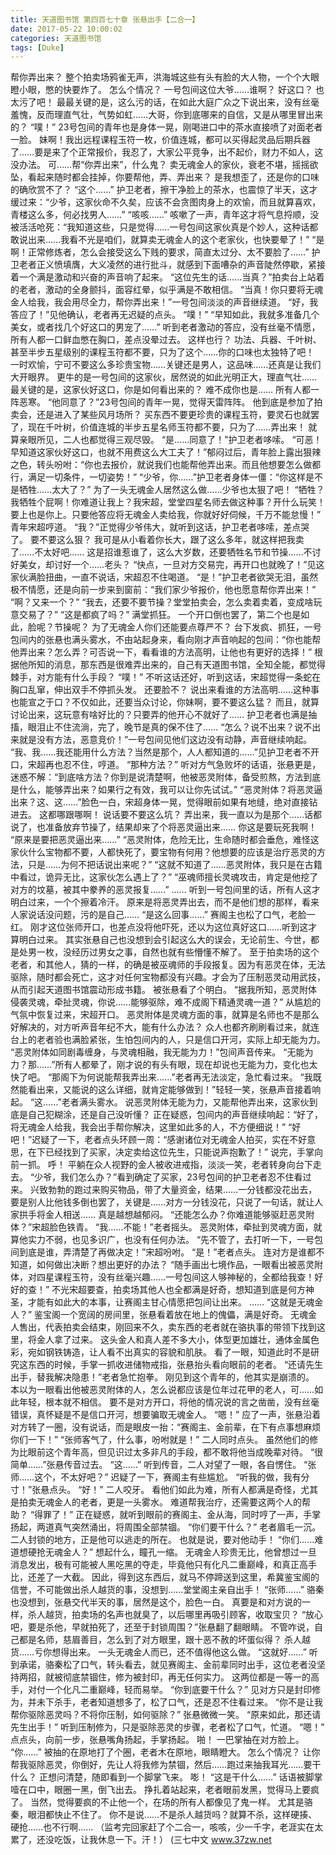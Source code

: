 ```yaml
---
title: 天道图书馆 第四百七十章 张悬出手【二合一】
date: 2017-05-22 10:00:02
categories: 天道图书馆
tags: [Duke]
---
```


帮你弄出来？
整个拍卖场鸦雀无声，洪海城这些有头有脸的大人物，一个个大眼瞪小眼，憋的快要炸了。
怎么个情况？
一号包间这位大爷……谁啊？
好这口？
也太污了吧！
最最关键的是，这么污的话，在如此大庭广众之下说出来，没有丝毫羞愧，反而理直气壮，气势如虹……大哥，你到底哪来的自信，又是从哪里冒出来的？
“噗！”
23号包间的青年也是身体一晃，刚喝进口中的茶水直接喷了对面老者一脸。
妹啊！我出远程课程玉符一枚，价值连城，都可以买得起灵品后期兵器了……要是来了个正常报价，我忍了，大家公平竞争，出不起价，财力不如人，这没办法。
可……帮“你弄出来”，什么鬼？
卖无魂金人的家伙，衰老不堪，摇摇欲坠，看起来随时都会挂掉，你要帮他，弄、弄出来？
是我想歪了，还是你的口味的确欣赏不了？
“这个……”
护卫老者，擦干净脸上的茶水，也震惊了半天，这才缓过来：“少爷，这家伙命不久矣，应该不会贪图肉身上的欢愉，而且就算喜欢，青楼这么多，何必找男人……”
“咳咳……”
咳嗽了一声，青年这才将气息捋顺，没被活活呛死：“我知道这些，只是觉得……一号包间这家伙真是个妙人，这种话都敢说出来……我看不光是咱们，就算卖无魂金人的这个老家伙，也快要晕了！”
“是啊！正常修炼者，怎么会接受这么下贱的要求，简直太过分、太不要脸了……”
护卫老者正义愤填膺，大义凌然的进行批斗，就感到下面嘈杂的声音陡然停歇，紧接着一个满是激动和兴奋的声音响了起来。
“这位先生的话……当真？”拍卖台上站着的老者，激动的全身颤抖，面容红晕，似乎满是不敢相信。
“当真！你只要将无魂金人给我，我会用尽全力，帮你弄出来！”一号包间淡淡的声音继续道。
“好，我答应了！”见他确认，老者再无迟疑的点头。
“噗！”
“早知如此，我就多准备几个美女，或者找几个好这口的男宠了……”
听到老者激动的答应，没有丝毫不情愿，所有人都一口鲜血憋在胸口，差点没晕过去。
这样也行？
功法、兵器、千叶树、甚至半步五星级别的课程玉符都不要，只为了这个……你的口味也太独特了吧！
一时欢愉，宁可不要这么多珍贵宝物……关键还是男人，这品味……还真是让我们大开眼界。
更牛的是一号包间的这家伙，居然说的如此光明正大，理直气壮……
最关键的是，这家伙好这口，你是如何看出来的？
难不成你也是……
所有人都一阵恶寒。
“他同意了？”23号包间的青年一晃，觉得天雷阵阵。
他到底是参加了拍卖会，还是进入了某些风月场所？
买东西不要更珍贵的课程玉符，要灵石也就罢了，现在千叶树，价值连城的半步五星名师玉符都不要，只为了……弄出来！
就算亲眼所见，二人也都觉得三观尽毁。
“是……同意了！”护卫老者哆嗦。
“可恶！早知道这家伙好这口，也就不用费这么大工夫了！”郁闷过后，青年脸上露出狠辣之色，转头吩咐：“你也去报价，就说我们也能帮他弄出来。而且他想要怎么做都行，满足一切条件，一切姿势！”
“少爷，你……”护卫老者身体一僵：“你这样是不是牺牲……太大了？”
为了一头无魂金人居然这么做……少爷也太狠了吧！
“牺牲？我牺牲个屁啊！你难道让我上？我宋超，堂堂四星名师去做这种事？开什么玩笑！要上也是你上。只要他答应将无魂金人卖给我，你就好好伺候，千万不能怠慢！”
青年宋超哼道。
“我？”正觉得少爷伟大，就听到这话，护卫老者哆嗦，差点哭了。
要不要这么狠？
我可是从小看着你长大，跟了这么多年，就这样把我卖了……不太好吧……
这是招谁惹谁了，这么大岁数，还要牺牲名节和节操……不讨好美女，却讨好一个……老头？
“快点，一旦对方交易完，再开口也就晚了！”见这家伙满脸扭曲，一直不说话，宋超忍不住喝道。
“是！”护卫老者欲哭无泪，虽然极不情愿，还是向前一步来到窗前：“我们家少爷报价，他也愿意帮你弄出来！”
“啊？又来一个？”
“我去，还要不要节操？堂堂拍卖会，怎么卖着卖着，变成啥玩意交易了？”
“这是都疯了吗？”
满堂抓狂。
一个开口倒也罢了，第二个也是如此，脸呢？节操呢？
为了无魂金人你们还能要点尊严不？
台下发疯、抓狂，一号包间内的张悬也满头雾水，不由站起身来，看向刚才声音响起的包间：“你也能帮他弄出来？怎么弄？可否说一下，看看谁的方法高明，让他也有更好的选择！”
根据他所知的消息，那东西是很难弄出来的，自己有天道图书馆，全知全能，都觉得棘手，对方能有什么手段？
“噗！”
不听这话还好，听到这话，宋超觉得一条蛇在胸口乱窜，伸出双手不停抓头发。
还要脸不？
说出来看谁的方法高明……这种事也能宣之于口？不仅如此，还要当众讨论，你妹啊，要不要这么猛？
而且，就算讨论出来，这玩意有啥好比的？只要弄的他开心不就好了……
护卫老者也满是抽搐，眼泪止不住流淌，完了，晚节是真的保不住了……
“怎么？说不出来？说不出来就是没有方法，恶意竞价！”一号包间见他们这边没有动静，声音继续响起。
“我、我……我还能用什么方法？当然是那个，人人都知道的……”见护卫老者不开口，宋超再也忍不住，哼道。
“那种方法？”
听对方气急败坏的话语，张悬更是，迷惑不解：“到底啥方法？你到是说清楚啊，他被恶灵附体，备受煎熬，方法到底是什么，能够弄出来？如果行之有效，我可以让你先试试。”
“恶灵附体？将恶灵逼出来？这、这……”脸色一白，宋超身体一晃，觉得眼前如果有地缝，绝对直接钻进去。
这都哪跟哪啊！
说话要不要这么坑？
弄出来，我一直以为是那个……话都说了，也准备放弃节操了，结果却来了个将恶灵逼出来……
你这是要玩死我啊！
“原来是要把恶灵逼出来……”
“恶灵附体，危险无比，生命随时都会垂危，难怪这家伙什么宝物都不要，人都快死了，要宝物有何用？他想要的应该是治疗恶灵的方法，只是……为何不把话说出来呢？”
“这就不知道了……恶灵附体，我只是在古籍中看过，诡异无比，这家伙怎么遇上了？”
“巫魂师擅长灵魂攻击，肯定是他挖了对方的坟墓，被其中豢养的恶灵报复……”
……
听到一号包间里的话，所有人这才明白过来，一个个擦着冷汗。
原来是将恶灵弄出去，而不是他们想的那样，看来人家说话没问题，污的是自己……
“是这么回事……”
赛阁主也松了口气，老脸一红。
刚才这位张师开口，也差点没将他吓死，还以为这位真好这口……听到这才算明白过来。
其实张悬自己也没想到会引起这么大的误会，无论前生、今世，都是处男一枚，没经历过男女之事，自然也就有些懵懂不解了。
至于拍卖场的这个老者，和其他人，猜的一样，的确是被巫魂师的手段报复。因为有恶灵在体，无法驱除，随时都会死亡，这才对任何宝物都没有兴趣。才会为了压制恶灵动用武技，从而引起天道图书馆震动形成书籍。
被张悬看了个明白。
“据我所知，恶灵附体侵袭灵魂，牵扯灵魂，你说……能够驱除，难不成阁下精通灵魂一道？”
从尴尬的气氛中恢复过来，宋超开口。
恶灵附体是灵魂方面的事，就算是名师也不是那么好解决的，对方听声音年纪不大，能有什么办法？
众人也都齐刷刷看过来，就连台上的老者验也满脸紧张，生怕包间内的人，只是信口开河，实际上却无能为力。
“恶灵附体如同剧毒缠身，与灵魂相融，我无能为力！”包间声音传来。
“无能为力？那……”所有人都晕了，刚才说的有头有眼，现在却说也无能为力，变化也太快了吧。
“那阁下为何说能帮我弄出来……”老者再无法淡定，急忙看过来。
“我既然能看出来，又能说的这么详细，就肯定能够做到！”轻轻一笑，张悬声音接着响起。
“这……”老者满头雾水。
说恶灵附体无能为力，又能帮他弄出来，这家伙到底是自己犯糊涂，还是自己没听懂？
正在疑惑，包间内的声音继续响起：“好了，将无魂金人给我，我会出手帮你解决，这里如此多的人，不方便细说！”
“好吧！”迟疑了一下，老者点头环顾一周：“感谢诸位对无魂金人拍买，实在不好意思，在下已经找到了买家，决定卖给这位先生，只能说声抱歉了！”
说完，手掌向前一抓。
呼！
平躺在众人视野的金人被收进戒指，淡淡一笑，老者转身向台下走去。
“少爷，我们怎么办？”看到确定了买家，23号包间的护卫老者忍不住看过来。
兴致勃勃的跑过来购买物品，带了大量资金，结果……一分钱都没花出去，要是别人比他钱多倒也罢了，关键是……对方一分钱没花，只说了一句话，就让人家拱手将金人相送……
真是越想越郁闷。
“还能怎么办？你难道能够驱赶恶灵附体？”宋超脸色铁青。
“我……不能！”老者摇头。
恶灵附体，牵扯到灵魂方面，就算他实力不弱，也见多识广，也没有任何办法。
“先不管了，去打听一下，一号包间到底是谁，弄清楚了再做决定！”宋超吩咐。
“是！”老者点头。
连对方是谁都不知道，如何做出决断？想出更好的办法？
“随手画出七境作品，一眼看出被恶灵附体，对四星课程玉符，没有丝毫兴趣……一号包间这人够神秘的，全都给我查！好好的查！”
不光宋超要查，拍卖场其他人也全都满是好奇，想知道到底是何方神圣，才能有如此大的本事，让赛阁主甘心情愿把包间让出来。
……
“这就是无魂金人？”
鉴宝阁一个宽阔的房间里，张悬看着放在地上的傀儡，满是好奇。
无魂金人售出，代表拍卖会结束，刚回来不久，卖东西的老者就在骆执事的带领下找到这里，将金人拿了过来。
这头金人和真人差不多大小，体型更加雄壮，通体金属色彩，宛如钢铁铸造，让人看不出真实的容貌和肌肤。
看了一眼，知道此时不是研究这东西的时候，手掌一抓收进储物戒指，张悬抬头看向眼前的老者。
“还请先生出手，替我解决隐患！”老者急忙抱拳。
刚见到这个青年的，他其实是崩溃的。
本以为一眼看出他被恶灵附体的人，怎么说都应该是位年过花甲的老人，可……如此年轻，根本就不相信。
要不是对方开口，将他的情况说的言之凿凿，没有丝毫错误，真怀疑是不是信口开河，想要骗取无魂金人。
“嗯！”
应了一声，张悬沿着对方转了一圈，没有说话，而是眼皮一抬：“赛阁主、金前辈，在下有点事想麻烦你们一下！”
“张师客气了，什么事，吩咐就是！”
二人同时点头。
虽然他们的修为比眼前这个青年高，但见识过太多非凡的手段，都不敢将他当成晚辈对待。
“很简单……”张悬传音过去。
“这……”
听到传音，二人对望了一眼，各自愣住。
“张师……这个，不太好吧？”
迟疑了一下，赛阁主有些尴尬。
“听我的做，我有分寸！”张悬点头。
“好！”
二人咬牙。
看他们如此为难，所有人都满是奇怪，尤其是拍卖无魂金人的老者，更是一头雾水。
难道帮我治疗，还需要这两个人的帮助？
“得罪了！”
正在疑惑，就听到眼前的赛阁主、金从海，同时哼了一声，手掌扬起，两道真气突然涌出，将周围全部禁锢。
“你们要干什么？”
老者眉毛一沉。
二人封锁的地方，正是他可以逃走的所在。
也就是说，要对他动手！
“你们……难道想硬抢无魂金人？”
想起什么，瞳孔一缩。
无魂金人珍贵无比，他曾想过一旦消息发出，极有可能被人黑吃黑的夺走，毕竟他只有化凡二重巅峰，和真正高手比，还差了一大截。
因此，得到这东西后，就马不停蹄送到这里，希冀鉴宝阁的信誉，不可能做出杀人越货的事，没想到……堂堂阁主亲自出手！
“张师……”
骆秦也没想到，张悬交代半天的事，居然是这个，脸色一白。
真要是和对方说的一样，杀人越货，拍卖场的名声也就臭了，以后哪里再吸引顾客，收取宝贝？
“放心吧，要是杀他，早就拍死了，还至于封锁周围？”张悬翻了翻眼睛。
不管咋说，自己都是名师，慈眉善目，怎么到了对方眼里，跟十恶不赦的坏蛋似得？
杀人越货……亏你想得出来。
一头无魂金人而已，还不值得他这么做。
“这就好……”
听到承诺，骆秦松了口气，转头看去，就见赛阁主、金前辈同时出手，这位老者没坚持两招，就被彻底禁锢住，修为被封印，再无任何实力。
这两位都是一等一的高手，对付一个化凡二重巅峰，轻而易举。
“你到底要干什么？”
见对方只是封印修为，并未下杀手，老者知道想多了，松了口气，还是忍不住看过来。
“你不是让我帮你驱除恶灵吗？不将你压制，如何驱除？”
张悬微微一笑。
“原来如此，那还请先生出手！”
听到压制修为，只是驱除恶灵的步骤，老者松了口气，忙道。
“嗯！”
点点头，向前一步，张悬嘴角扬起，手掌扬起。
啪！
一巴掌抽在对方脸上。
“你……”
被抽的在原地打了个圈，老者木在原地，眼睛瞪大。
怎么个情况？
让你帮我驱除恶灵，你倒好，先让人将我修为禁锢，然后……跑过来抽我耳光……要干什么？
正想问清楚，随即看到一个脚掌飞来。
嘭！
“这是干什么……”
话语被脚掌噎在口中，眼圈一黑，倒飞出去。
挣扎着站起来，老者眼前发黑，觉得马上要疯了。
当然，觉得要疯的不止他一个，在场的所有人都像见了鬼一样。
尤其是骆秦，眼泪都快止不住了。
你不是说……不是杀人越货吗？就算不杀，这样硬揍、硬抢……也不行啊……
（监考完回家赶了个二合一，咳咳，少一千字，老涯实在太累了，还没吃饭，让我休息一下。汗！）
(三七中文 www.37zw.net